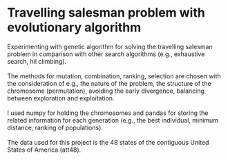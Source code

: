# Travelling salesman problem with evolutionary algorithm

Experimenting with genetic algorithm for solving the travelling salesman problem in comparison with other search algorithms
(e.g., exhaustive search, hil climbing).<br>
<br>
The methods for mutation, combination, ranking, selection are chosen with the consideration of e.g., the nature of the problem,
the structure of the chromosome (permutation), avoiding the early divergence, balancing between exploration and exploitation.<br>
<br>
I used numpy for holding the chromosomes and pandas for storing the related information for each generation 
(e.g., the best individual, minimum distance, ranking of populations).<br>
<br>
The data used for this project is the 48 states of the contiguous United States of America (att48).<br>

